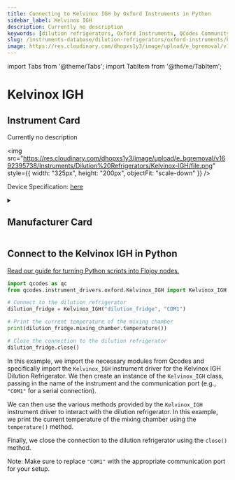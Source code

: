 ```yaml
---
title: Connecting to Kelvinox IGH by Oxford Instruments in Python
sidebar_label: Kelvinox IGH
description: Currently no description
keywords: [dilution refrigerators, Oxford Instruments, QCodes Community]
slug: /instruments-database/dilution-refrigerators/oxford-instruments/kelvinox-igh
image: https://res.cloudinary.com/dhopxs1y3/image/upload/e_bgremoval/v1692395738/Instruments/Dilution%20Refrigerators/Kelvinox-IGH/file.png
---
```


import Tabs from '@theme/Tabs';
import TabItem from '@theme/TabItem';

# Kelvinox IGH

## Instrument Card

<div className="flex">

<div>

Currently no description

</div>

<img src="https://res.cloudinary.com/dhopxs1y3/image/upload/e_bgremoval/v1692395738/Instruments/Dilution%20Refrigerators/Kelvinox-IGH/file.png" style={{ width: "325px", height: "200px", objectFit: "scale-down" }} />

</div>

<div className="flex text-center">

<p>Device Specification: <a target="\_blank" href="/instruments-database/all-instruments/">here</a></p>

</div>

<details style={{ marginTop: "15px"}}>
<summary><h2>Manufacturer Card</h2></summary>

<img src="https://res.cloudinary.com/dhopxs1y3/image/upload/v1692806167/Instruments/Vendor%20Logos/Oxford_Instruments.png" style={{ width: "100%", height: "170px",objectFit: "scale-down" }} />

Oxford Instruments plc is a United Kingdom manufacturing and research company that designs and manufactures tools and systems for industry and research. The company is headquartered in Abingdon, Oxfordshire, England, with sites in the United Kingdom, United States, Europe, and Asia.[2] It is listed on the London Stock Exchange and is a constituent of the FTSE 250 Index.[3].

<ul>
  <li>Headquarters: Abingdon, United Kingdom</li>
  <li>Yearly Revenue (millions, USD): 367.3</li>
  <li>Vendor Website: <a href="https://www.oxinst.com/">here</a></li>
</ul>
</details>

## Connect to the Kelvinox IGH in Python

[Read our guide for turning Python scripts into Flojoy nodes.](https://docs.flojoy.ai/custom-nodes/creating-custom-node/)
<Tabs>
<TabItem value="QCodes Community" label="QCodes Community">


```python
import qcodes as qc
from qcodes.instrument_drivers.oxford.Kelvinox_IGH import Kelvinox_IGH

# Connect to the dilution refrigerator
dilution_fridge = Kelvinox_IGH("dilution_fridge", "COM1")

# Print the current temperature of the mixing chamber
print(dilution_fridge.mixing_chamber.temperature())

# Close the connection to the dilution refrigerator
dilution_fridge.close()
```

In this example, we import the necessary modules from Qcodes and specifically import the `Kelvinox_IGH` instrument driver for the Kelvinox IGH Dilution Refrigerator. We then create an instance of the `Kelvinox_IGH` class, passing in the name of the instrument and the communication port (e.g., `"COM1"` for a serial connection).

We can then use the various methods provided by the `Kelvinox_IGH` instrument driver to interact with the dilution refrigerator. In this example, we print the current temperature of the mixing chamber using the `temperature()` method.

Finally, we close the connection to the dilution refrigerator using the `close()` method.

Note: Make sure to replace `"COM1"` with the appropriate communication port for your setup.

</TabItem>
</Tabs>